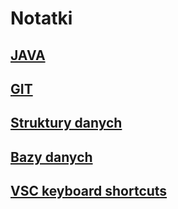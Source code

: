 # Notatki

## [JAVA](./java)

## [GIT](./git/README.md)

## [Struktury danych](./data_structure/README.md)

## [Bazy danych](./databases/README.md)

## [VSC keyboard shortcuts](./vsc/README.md)
